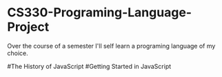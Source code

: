 # CS330-Programing-Language-Project
Over the course of a semester I'll self learn a programing language of my choice.  

#The History of JavaScript
#Getting Started in JavaScript
